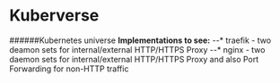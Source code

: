# Kuberverse
######Kubernetes universe
**Implementations to see:**
--* traefik - two deamon sets for internal/external HTTP/HTTPS Proxy
--* nginx - two daemon sets for internal/external HTTP/HTTPS Proxy and also Port Forwarding for non-HTTP traffic
